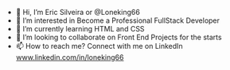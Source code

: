 - 👋 Hi, I’m Eric Silveira or @Loneking66
- 👀 I’m interested in Become a Professional FullStack Developer
- 🌱 I’m currently learning HTML and CSS
- 💞️ I’m looking to collaborate on Front End Projects for the starts
- 📫 How to reach me? Connect with me on LinkedIn www.linkedin.com/in/loneking66

<!---
Loneking66/Loneking66 is a ✨ special ✨ repository because its `README.md` (this file) appears on your GitHub profile.
You can click the Preview link to take a look at your changes.
--->
